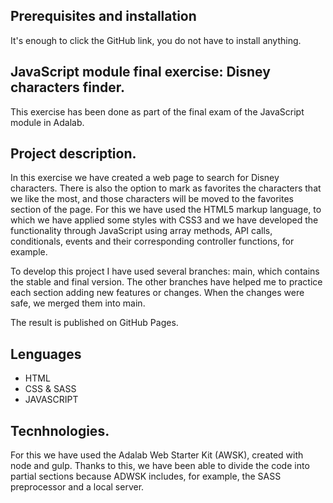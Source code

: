 ## Prerequisites and installation
It's enough to click the GitHub link, you do not have to install anything.

## JavaScript module final exercise: Disney characters finder.
This exercise has been done as part of the final exam of the JavaScript module in Adalab.

## Project description.
In this exercise we have created a web page to search for Disney characters. There is also the option to mark as favorites the characters that we like the most, and those characters will be moved to the favorites section of the page. For this we have used the HTML5 markup language, to which we have applied some styles with CSS3 and we have developed the functionality through JavaScript using array methods, API calls, conditionals, events and their corresponding controller functions, for example.

To develop this project I have used several branches: main, which contains the stable and final version. The other branches have helped me to practice each section adding new features or changes. When the changes were safe, we merged them into main.

The result is published on GitHub Pages.

## Lenguages
- HTML
- CSS & SASS
- JAVASCRIPT

## Tecnhnologies.
For this we have used the Adalab Web Starter Kit (AWSK), created with node and gulp. Thanks to this, we have been able to divide the code into partial sections because ADWSK includes, for example, the SASS preprocessor and a local server.
